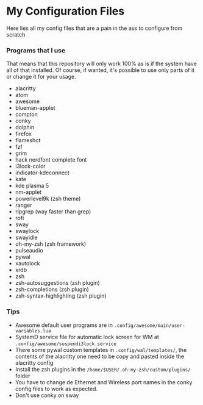 # My Configuration Files

Here lies all my config files that are a pain in the ass to configure from scratch

### Programs that I use
That means that this repository will only work 100% as is if the system have all of that installed. Of course, if wanted, it's possible to use only parts of it or change it for your usage.

 * alacritty
 * atom
 * awesome
 * blueman-applet
 * compton
 * conky
 * dolphin
 * firefox
 * flameshot
 * fzf
 * grim
 * hack nerdfont complete font
 * i3lock-color
 * indicator-kdeconnect
 * kate
 * kde plasma 5
 * nm-applet
 * powerlevel9k (zsh theme)
 * ranger
 * ripgrep (way faster than grep)
 * rofi
 * sway
 * swaylock
 * swayidle
 * oh-my-zsh (zsh framework)
 * pulseaudio
 * pywal
 * xautolock
 * xrdb
 * zsh
 * zsh-autosuggestions (zsh plugin)
 * zsh-completions (zsh plugin)
 * zsh-syntax-highlighting (zsh plugin)


### Tips
 * Awesome default user programs are in `.config/awesome/main/user-variables.lua`
 * SystemD service file for automatic lock screen for WM at `.config/awesome/suspendi3lock.service`
 * There some pywal custom templates in `.config/wal/templates/`, the contents of the alacritty one need to be copy and pasted inside the alacritty config
 * Install the zsh plugins in the `/home/$USER/.oh-my-zsh/custom/plugins/` folder
 * You have to change de Ethernet and Wireless port names in the conky config files to work as expected.
 * Don't use conky on sway
